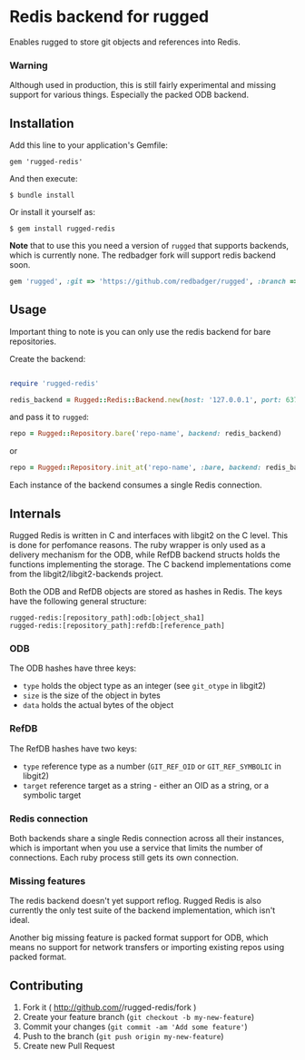 # Redis backend for rugged

Enables rugged to store git objects and references into Redis.

### Warning

Although used in production, this is still fairly experimental and missing
support for various things. Especially the packed ODB backend.

## Installation

Add this line to your application's Gemfile:

    gem 'rugged-redis'

And then execute:

    $ bundle install

Or install it yourself as:

    $ gem install rugged-redis

**Note** that to use this you need a version of `rugged` that supports backends, which
is currently none. The redbadger fork will support redis backend soon.

```ruby
gem 'rugged', :git => 'https://github.com/redbadger/rugged', :branch => 'backends'
```

## Usage

Important thing to note is you can only use the redis backend for bare repositories.

Create the backend:

```ruby

require 'rugged-redis'

redis_backend = Rugged::Redis::Backend.new(host: '127.0.0.1', port: 6379, password: 'muchsecretwow')
```

and pass it to `rugged`:

```ruby
repo = Rugged::Repository.bare('repo-name', backend: redis_backend)
```

or

```ruby
repo = Rugged::Repository.init_at('repo-name', :bare, backend: redis_backend)
```

Each instance of the backend consumes a single Redis connection.

## Internals

Rugged Redis is written in C and interfaces with libgit2 on the C level.
This is done for perfomance reasons. The ruby wrapper is only used as a
delivery mechanism for the ODB, while RefDB backend structs holds the functions
implementing the storage. The C backend implementations come from the
libgit2/libgit2-backends project.

Both the ODB and RefDB objects are stored as hashes in Redis. The keys have the
following general structure:

```
rugged-redis:[repository_path]:odb:[object_sha1]
rugged-redis:[repository_path]:refdb:[reference_path]
```

### ODB

The ODB hashes have three keys:

*  `type` holds the object type as an integer (see `git_otype` in libgit2)
*  `size` is the size of the object in bytes
*  `data` holds the actual bytes of the object

### RefDB

The RefDB hashes have two keys:
*  `type` reference type as a number (`GIT_REF_OID` or `GIT_REF_SYMBOLIC` in libgit2)
*  `target` reference target as a string - either an OID as a string, or a symbolic target

### Redis connection

Both backends share a single Redis connection across all their instances, which is important
when you use a service that limits the number of connections. Each ruby process still gets its own
connection.

### Missing features

The redis backend doesn't yet support reflog. Rugged Redis is also currently the only test suite of the
backend implementation, which isn't ideal.

Another big missing feature is packed format support for ODB, which means no support for network
transfers or importing existing repos using packed format.

## Contributing

1. Fork it ( http://github.com/<my-github-username>/rugged-redis/fork )
2. Create your feature branch (`git checkout -b my-new-feature`)
3. Commit your changes (`git commit -am 'Add some feature'`)
4. Push to the branch (`git push origin my-new-feature`)
5. Create new Pull Request
